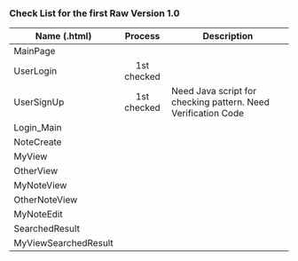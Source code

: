 ### Check List for the first Raw Version 1.0
| Name (.html)          | Process   | Description |
| ----------------------|:---------:|-------------|
| MainPage              |           |             |
| UserLogin             | 1st checked          |             |
| UserSignUp            | 1st checked          | Need Java script for checking pattern. Need Verification Code |
| Login_Main            |           |             |
| NoteCreate            |           |             |
| MyView                |           |             |
| OtherView             |           |             |
| MyNoteView            |           |             |
| OtherNoteView         |           |             |
| MyNoteEdit            |           |             |
| SearchedResult        |           |             |
| MyViewSearchedResult  |           |             ||
